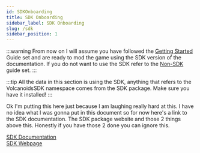 ```yaml
---
id: SDKOnboarding
title: SDK Onboarding
sidebar_label: SDK Onboarding
slug: /sdk
sidebar_position: 1
---
```


:::warning
From now on I will assume you have followed the [Getting Started](/coding/guides/gettingStarted) Guide set and are ready to mod the game using the SDK version of the documentation. If you do not want to use the SDK refer to the [Non-SDK](/coding/nonSdk) guide set.
:::

:::tip
All the data in this section is using the SDK, anything that refers to the VolcanoidsSDK namespace comes from the SDK package. Make sure you have it installed!
:::

Ok I'm putting this here just because I am laughing really hard at this. I have no idea what I was gonna put in this document so for now here's a link to the SDK documentation. The SDK package website and those 2 things above this. Honestly if you have those 2 done you can ignore this.

[SDK Documentation](https://sdk.melodicalbuild.me) <br/>
[SDK Webpage](https://nuget.org/packages/VolcanoidsSDK)